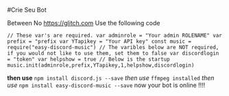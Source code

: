 #Crie Seu Bot

Between No https://glitch.com
Use the following code

``// These var's are required.
var adminrole = "Your admin ROLENAME"
var prefix = "prefix
var YTapikey = "Your API key"
const music = require("easy-discord-music")
// The varibles below are NOT required, if you would not like to use them, set them to false
var discordlogin = "token"
var helpshow = true
// Below is the startup
music.init(adminrole,prefix,YTapikey,1,helpshow,discordlogin)``

**then use** ``npm install discord.js --save``
*then use* ``ffmpeg installed``
*then use* ``npm install easy-discord-music --save``
now your bot is online !!!!
